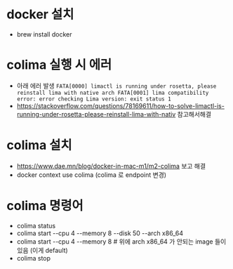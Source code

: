 # docker 설치
- brew install docker

# colima 실행 시 에러
- 아래 에러 발생
```FATA[0000] limactl is running under rosetta, please reinstall lima with native arch FATA[0001] lima compatibility error: error checking Lima version: exit status 1```
- https://stackoverflow.com/questions/78169611/how-to-solve-limactl-is-running-under-rosetta-please-reinstall-lima-with-nativ 참고해서해결

# colima 설치
- https://www.dae.mn/blog/docker-in-mac-m1/m2-colima 보고 해결
- docker context use colima (colima 로 endpoint 변경)

# colima 명령어
- colima status
- colima start --cpu 4 --memory 8 --disk 50 --arch x86_64
- colima start --cpu 4 --memory 8  # 위에 arch x86_64 가 안되는 image 들이 있음 (이게 default)
- colima stop

